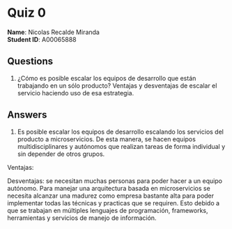 # Quiz 0

**Name**: Nicolas Recalde Miranda  
**Student ID**: A00065888

## Questions

1.  ¿Cómo es posible escalar los equipos de desarrollo que están trabajando en un sólo producto? Ventajas y desventajas de escalar el servicio haciendo uso de esa estrategia.

## Answers
1. Es posible escalar los equipos de desarrollo escalando los servicios del producto a microservicios. De esta manera, se hacen equipos multidisciplinares y autónomos que realizan tareas de forma individual y sin depender de otros grupos. 
   
  Ventajas: 

  Desventajas: se necesitan muchas personas para poder hacer a un equipo autónomo. Para manejar una arquitectura basada en microservicios se necesita alcanzar una madurez como empresa bastante alta para poder implementar todas las técnicas y practicas que se requiren. Esto debido a que se trabajan en múltiples lenguajes de programación, frameworks, herramientas y servicios de manejo de información. 

